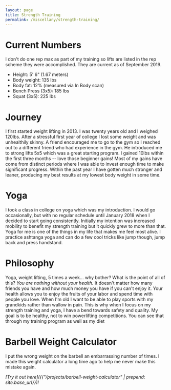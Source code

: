 ```yaml
---
layout: page
title: Strength Training
permalink: /miscellany/strength-training/
---
```


# Current Numbers
I don't do one rep max as part of my training so lifts are listed in the rep scheme they were accomplished. They are current as of September 2019.
- Height: 5' 6" (1.67 meters)
- Body weight: 135 lbs
- Body fat: 12% (measured via In Body scan)
- Bench Press (3x5): 185 lbs
- Squat (3x5): 225 lbs

# Journey
I first started weight lifting in 2013. I was twenty years old and I weighed 120lbs. After a stressful first year of college I lost some weight and was unhealthily skinny. A friend encouraged me to go to the gym so I reached out to a different friend who had experience in the gym. He introduced me to strong lifts 5x5 which was a great starting program. I gained 10lbs within the first three months -- love those beginner gains!
Most of my gains have come from distinct periods where I was able to invest enough time to make significant progress. Within the past year I have gotten much stronger and leaner, producing my best results at my lowest body weight in some time.

# Yoga
I took a class in college on yoga which was my introduction. I would go occasionally, but with no regular schedule until January 2018 when I decided to start going consistently. Initially my intention was increased mobility to benefit my strength training but it quickly grew to more than that. Yoga for me is one of the things in my life that makes me feel most alive. I practice ashtanga yoga and can do a few cool tricks like jump though, jump back and press handstand.

# Philosophy
Yoga, weight lifting, 5 times a week… why bother? What is the point of all of this? *You are nothing without your health.* It doesn't matter how many friends you have and how much money you have if you can't enjoy it. Your health allows you to enjoy the fruits of your labor and spend time with people you love. When I'm old I want to be able to play sports with my grandkids rather than wallow in pain. This is why when I focus on my strength training and yoga, I have a bend towards safety and quality. My goal is to be healthy, not to win powerlifting competitions. You can see that through my training program as well as my diet

# Barbell Weight Calculator
I put the wrong weight on the barbell an embarrassing number of times. I made this weight calculator a long time ago to help me never make this mistake again.

*[Try it out here]({{"/projects/barbell-weight-calculator" | prepend: site.base_url}})!*